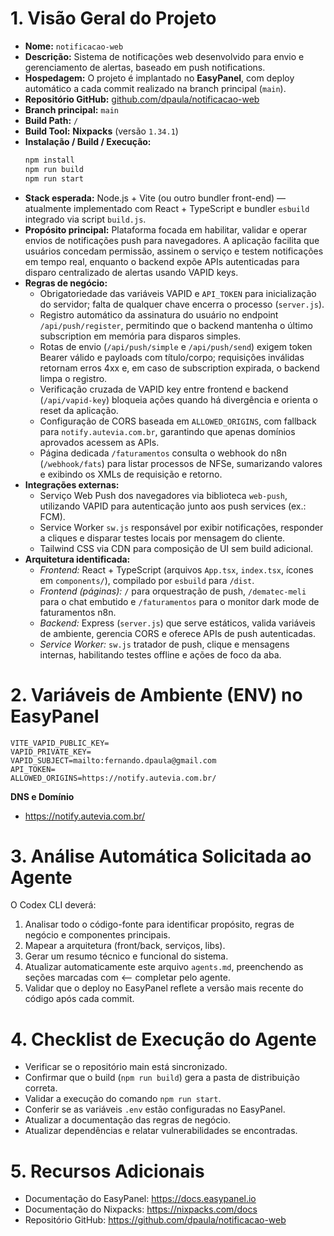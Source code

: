# 1. Visão Geral do Projeto

- **Nome:** `notificacao-web`  
- **Descrição:** Sistema de notificações web desenvolvido para envio e gerenciamento de alertas, baseado em push notifications.  
- **Hospedagem:** O projeto é implantado no **EasyPanel**, com deploy automático a cada commit realizado na branch principal (`main`).  
- **Repositório GitHub:** [github.com/dpaula/notificacao-web](https://github.com/dpaula/notificacao-web)  
- **Branch principal:** `main`  
- **Build Path:** `/`  
- **Build Tool:** **Nixpacks** (versão `1.34.1`)  
- **Instalação / Build / Execução:**  
  ```bash
  npm install
  npm run build
  npm run start
  ```
- **Stack esperada:** Node.js + Vite (ou outro bundler front-end) — atualmente implementado com React + TypeScript e bundler `esbuild` integrado via script `build.js`.  
- **Propósito principal:** Plataforma focada em habilitar, validar e operar envios de notificações push para navegadores. A aplicação facilita que usuários concedam permissão, assinem o serviço e testem notificações em tempo real, enquanto o backend expõe APIs autenticadas para disparo centralizado de alertas usando VAPID keys.  
- **Regras de negócio:**  
  - Obrigatoriedade das variáveis VAPID e `API_TOKEN` para inicialização do servidor; falta de qualquer chave encerra o processo (`server.js`).  
  - Registro automático da assinatura do usuário no endpoint `/api/push/register`, permitindo que o backend mantenha o último subscription em memória para disparos simples.  
  - Rotas de envio (`/api/push/simple` e `/api/push/send`) exigem token Bearer válido e payloads com título/corpo; requisições inválidas retornam erros 4xx e, em caso de subscription expirada, o backend limpa o registro.  
  - Verificação cruzada de VAPID key entre frontend e backend (`/api/vapid-key`) bloqueia ações quando há divergência e orienta o reset da aplicação.  
  - Configuração de CORS baseada em `ALLOWED_ORIGINS`, com fallback para `notify.autevia.com.br`, garantindo que apenas domínios aprovados acessem as APIs.  
  - Página dedicada `/faturamentos` consulta o webhook do n8n (`/webhook/fats`) para listar processos de NFSe, sumarizando valores e exibindo os XMLs de requisição e retorno.  
- **Integrações externas:**  
  - Serviço Web Push dos navegadores via biblioteca `web-push`, utilizando VAPID para autenticação junto aos push services (ex.: FCM).  
  - Service Worker `sw.js` responsável por exibir notificações, responder a cliques e disparar testes locais por mensagem do cliente.  
  - Tailwind CSS via CDN para composição de UI sem build adicional.  
- **Arquitetura identificada:**  
  - *Frontend:* React + TypeScript (arquivos `App.tsx`, `index.tsx`, ícones em `components/`), compilado por `esbuild` para `/dist`.  
  - *Frontend (páginas):* `/` para orquestração de push, `/dematec-meli` para o chat embutido e `/faturamentos` para o monitor dark mode de faturamentos n8n.  
  - *Backend:* Express (`server.js`) que serve estáticos, valida variáveis de ambiente, gerencia CORS e oferece APIs de push autenticadas.  
  - *Service Worker:* `sw.js` tratador de push, clique e mensagens internas, habilitando testes offline e ações de foco da aba.

# 2. Variáveis de Ambiente (ENV) no EasyPanel

```
VITE_VAPID_PUBLIC_KEY=
VAPID_PRIVATE_KEY=
VAPID_SUBJECT=mailto:fernando.dpaula@gmail.com
API_TOKEN=
ALLOWED_ORIGINS=https://notify.autevia.com.br/
```

**DNS e Domínio**
- https://notify.autevia.com.br/

# 3. Análise Automática Solicitada ao Agente

O Codex CLI deverá:
1. Analisar todo o código-fonte para identificar propósito, regras de negócio e componentes principais.
2. Mapear a arquitetura (front/back, serviços, libs).
3. Gerar um resumo técnico e funcional do sistema.
4. Atualizar automaticamente este arquivo `agents.md`, preenchendo as seções marcadas com ⟵ completar pelo agente.
5. Validar que o deploy no EasyPanel reflete a versão mais recente do código após cada commit.

# 4. Checklist de Execução do Agente

- Verificar se o repositório main está sincronizado.
- Confirmar que o build (`npm run build`) gera a pasta de distribuição correta.
- Validar a execução do comando `npm run start`.
- Conferir se as variáveis `.env` estão configuradas no EasyPanel.
- Atualizar a documentação das regras de negócio.
- Atualizar dependências e relatar vulnerabilidades se encontradas.

# 5. Recursos Adicionais

- Documentação do EasyPanel: https://docs.easypanel.io
- Documentação do Nixpacks: https://nixpacks.com/docs
- Repositório GitHub: https://github.com/dpaula/notificacao-web
